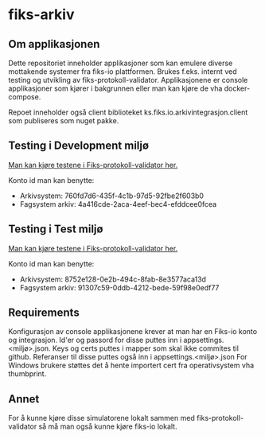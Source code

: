 # fiks-arkiv

## Om applikasjonen
Dette repositoriet inneholder applikasjoner som kan emulere diverse mottakende systemer fra fiks-io plattformen. 
Brukes f.eks. internt ved testing og utvikling av fiks-protokoll-validator. Applikasjonene er console applikasjoner som kjører i bakgrunnen eller man kan kjøre de vha docker-compose.

Repoet inneholder også client biblioteket ks.fiks.io.arkivintegrasjon.client som publiseres som nuget pakke.

## Testing i Development miljø
[Man kan kjøre testene i Fiks-protokoll-validator her.](https://forvaltning.fiks.dev.ks.no/fiks-validator/#/)

Konto id man kan benytte:
- Arkivsystem: 760fd7d6-435f-4c1b-97d5-92fbe2f603b0
- Fagsystem arkiv: 4a416cde-2aca-4eef-bec4-efddcee0fcea

## Testing i Test miljø
[Man kan kjøre testene i Fiks-protokoll-validator her.](https://forvaltning.fiks.dev.ks.no/fiks-validator/#/)

Konto id man kan benytte:
- Arkivsystem: 8752e128-0e2b-494c-8fab-8e3577aca13d
- Fagsystem arkiv: 91307c59-0ddb-4212-bede-59f98e0edf77

## Requirements
Konfigurasjon av console applikasjonene krever at man har en Fiks-io konto og integrasjon. 
Id'er og passord for disse puttes inn i appsettings.<miljø>.json. 
Keys og certs puttes i mapper som skal ikke commites til github.
Referanser til disse puttes også inn i appsettings.<miljø>.json
For Windows brukere støttes det å hente importert cert fra operativsystem vha thumbprint.

## Annet
For å kunne kjøre disse simulatorene lokalt sammen med fiks-protokoll-validator så må man også kunne kjøre fiks-io lokalt. 






